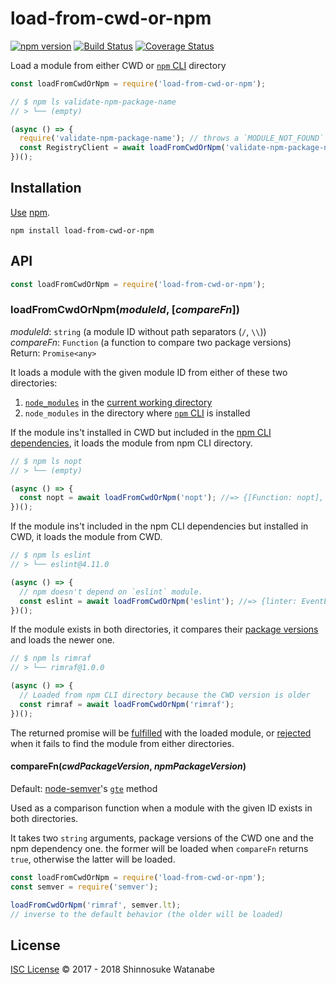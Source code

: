 # load-from-cwd-or-npm

[![npm version](https://img.shields.io/npm/v/load-from-cwd-or-npm.svg)](https://www.npmjs.com/package/load-from-cwd-or-npm)
[![Build Status](https://travis-ci.com/shinnn/load-from-cwd-or-npm.svg?branch=master)](https://travis-ci.com/shinnn/load-from-cwd-or-npm)
[![Coverage Status](https://img.shields.io/coveralls/shinnn/load-from-cwd-or-npm.svg)](https://coveralls.io/github/shinnn/load-from-cwd-or-npm?branch=master)

Load a module from either CWD or [`npm` CLI](https://github.com/npm/cli) directory

```javascript
const loadFromCwdOrNpm = require('load-from-cwd-or-npm');

// $ npm ls validate-npm-package-name
// > └── (empty)

(async () => {
  require('validate-npm-package-name'); // throws a `MODULE_NOT_FOUND` error
  const RegistryClient = await loadFromCwdOrNpm('validate-npm-package-name'); // doesn't throw
})();
```

## Installation

[Use](https://docs.npmjs.com/cli/install) [npm](https://docs.npmjs.com/about-npm/).

```
npm install load-from-cwd-or-npm
```

## API

```javascript
const loadFromCwdOrNpm = require('load-from-cwd-or-npm');
```

### loadFromCwdOrNpm(*moduleId*, [*compareFn*])

*moduleId*: `string` (a module ID without path separators (`/`, `\\`))  
*compareFn*: `Function` (a function to compare two package versions)  
Return: `Promise<any>`

It loads a module with the given module ID from either of these two directories:

1. [`node_modules`](https://docs.npmjs.com/files/folders#node-modules) in the [current working directory](https://nodejs.org/api/process.html#process_process_cwd)
2. `node_modules` in the directory where [`npm` CLI](https://github.com/npm/npm) is installed

If the module ins't installed in CWD but included in the [npm CLI dependencies](https://github.com/npm/npm/blob/v5.5.1/package.json#L36-L129), it loads the module from npm CLI directory.

```javascript
// $ npm ls nopt
// > └── (empty)

(async () => {
  const nopt = await loadFromCwdOrNpm('nopt'); //=> {[Function: nopt], clean: [Function: clean] ...}
})();
```

If the module ins't included in the npm CLI dependencies but installed in CWD, it loads the module from CWD.

```javascript
// $ npm ls eslint
// > └── eslint@4.11.0

(async () => {
  // npm doesn't depend on `eslint` module.
  const eslint = await loadFromCwdOrNpm('eslint'); //=> {linter: EventEmitter { ... }, ...}
})();
```

If the module exists in both directories, it compares their [package versions](https://docs.npmjs.com/files/package.json#version) and loads the newer one.

```javascript
// $ npm ls rimraf
// > └── rimraf@1.0.0

(async () => {
  // Loaded from npm CLI directory because the CWD version is older
  const rimraf = await loadFromCwdOrNpm('rimraf');
})();
```

The returned promise will be [fulfilled](http://promisesaplus.com/#point-26) with the loaded module, or [rejected](http://promisesaplus.com/#point-30) when it fails to find the module from either directories.

#### compareFn(*cwdPackageVersion*, *npmPackageVersion*)

Default: [node-semver](https://github.com/npm/node-semver)'s [`gte`](https://github.com/npm/node-semver#comparison) method

Used as a comparison function when a module with the given ID exists in both directories.

It takes two `string` arguments, package versions of the CWD one and the npm dependency one. the former will be loaded when `compareFn` returns `true`, otherwise the latter will be loaded.

```javascript
const loadFromCwdOrNpm = require('load-from-cwd-or-npm');
const semver = require('semver');

loadFromCwdOrNpm('rimraf', semver.lt);
// inverse to the default behavior (the older will be loaded)
```

## License

[ISC License](./LICENSE) © 2017 - 2018 Shinnosuke Watanabe
